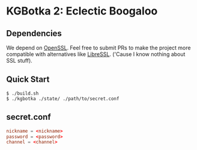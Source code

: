 # KGBotka 2: Eclectic Boogaloo

## Dependencies

We depend on [OpenSSL](https://www.openssl.org/). Feel free to submit PRs to make the project more compatible with alternatives like [LibreSSL](https://www.libressl.org/). ('Cause I know nothing about SSL stuff).

## Quick Start

```console
$ ./build.sh
$ ./kgbotka ./state/ ./path/to/secret.conf
```

<!-- TODO(#20): windows build is not documented -->

## secret.conf

```conf
nickname = <nickname>
password = <password>
channel = <channel>
```

